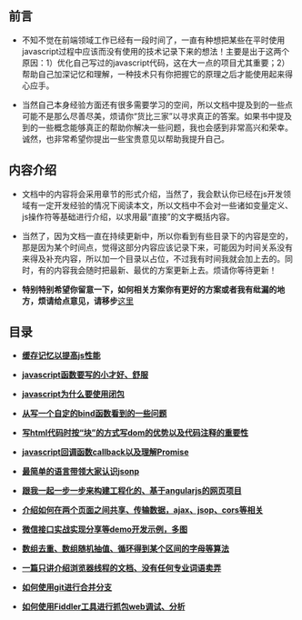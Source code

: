 ## 前言

*   不知不觉在前端领域工作已经有一段时间了，一直有种想把某些在平时使用javascript过程中应该而没有使用的技术记录下来的想法！主要是出于这两个原因：1）优化自己写过的javascript代码，这在大一点的项目尤其重要；2）帮助自己加深记忆和理解，一种技术只有你把握它的原理之后才能使用起来得心应手。

*   当然自己本身经验方面还有很多需要学习的空间，所以文档中提及到的一些点可能不是那么尽善尽美，烦请你“货比三家”以寻求真正的答案。如果书中提及到的一些概念能够真正的帮助你解决一些问题，我也会感到非常高兴和荣幸。诚然，也非常希望你提出一些宝贵意见以帮助我提升自己。

## 内容介绍

*   文档中的内容将会采用章节的形式介绍，当然了，我会默认你已经在js开发领域有一定开发经验的情况下阅读本文，所以文档中不会对一些诸如变量定义、js操作符等基础进行介绍，以求用最“直接”的文字概括内容。

*   当然了，因为文档一直在持续更新中，所以你看到有些目录下的内容是空的，那是因为某个时间点，觉得这部分内容应该记录下来，可能因为时间关系没有来得及补充内容，所以加一个目录以占位，不过我有时间我就会加上去的。同时，有的内容我会随时把最新、最优的方案更新上去。烦请你等待更新！

* **特别特别希望你留意一下，如何相关方案你有更好的方案或者我有纰漏的地方，烦请给点意见，请移步**[这里](https://github.com/woai30231/webDevDetails/issues)

## 目录

* **[缓存记忆以提高js性能](https://github.com/woai30231/JavascriptDetails/tree/master/1)**

* **[javascript函数要写的小才好、舒服](https://github.com/woai30231/JavascriptDetails/tree/master/2)**

* **[javascript为什么要使用闭包](https://github.com/woai30231/JavascriptDetails/tree/master/3)**

* **[从写一个自定的bind函数看到的一些问题](https://github.com/woai30231/JavascriptDetails/tree/master/4)**

* **[写html代码时按“块”的方式写dom的优势以及代码注释的重要性](https://github.com/woai30231/JavascriptDetails/tree/master/5)**

* **[javascript回调函数callback以及理解Promise](https://github.com/woai30231/JavascriptDetails/tree/master/6)**

* **[最简单的语言带领大家认识jsonp](https://github.com/woai30231/JavascriptDetails/tree/master/7)**

* **[跟我一起一步一步来构建工程化的、基于angularjs的网页项目](https://github.com/woai30231/JavascriptDetails/tree/master/8)**

* **[介绍如何在两个页面之间共享、传输数据，ajax、jsop、cors等相关](https://github.com/woai30231/JavascriptDetails/tree/master/9)**

* **[微信接口实战实现分享等demo开发示例，多图](https://github.com/woai30231/JavascriptDetails/tree/master/10)**

* **[数组去重、数组随机抽值、循环得到某个区间的字母等算法](https://github.com/woai30231/JavascriptDetails/tree/master/11)**

* **[一篇只讲介绍浏览器线程的文档、没有任何专业词语卖弄](https://github.com/woai30231/JavascriptDetails/tree/master/12)**

* **[如何使用git进行合并分支](https://github.com/woai30231/JavascriptDetails/tree/master/13)**

* **[如何使用Fiddler工具进行抓包web调试、分析](https://github.com/woai30231/JavascriptDetails/tree/master/14)**
